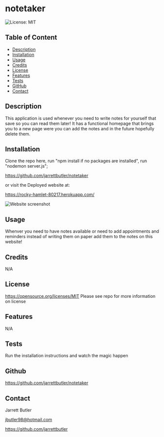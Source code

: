 # notetaker

![License: MIT](https://img.shields.io/badge/License-MIT-yellow.svg)
        
## Table of Content
* [Description](#description)
* [Installation](#installation)
* [Usage](#usage)
* [Credits](#credits)
* [License](#license)
* [Features](#features)
* [Tests](#tests)
* [GitHub](#github)
* [Contact](#contact)

## Description
This application is used whenever you need to write notes for yourself that save so you can read them later! It has a functional homepage that brings you to a new page were you can add the notes and in the future hopefully delete them. 

## Installation
Clone the repo here, run "npm install if no packages are installed", run "nodemon server.js";

https://github.com/jarrettbutler/notetaker

or visit the Deployed website at:

https://rocky-hamlet-80217.herokuapp.com/

<img src=./Develop/images/express.jpg alt="Website screenshot">

## Usage
Whenver you need to have notes available or need to add appointments and reminders instead of writing them on paper add them to the notes on this website!

## Credits
N/A

## License
https://opensource.org/licenses/MIT
Please see repo for more information on license

## Features
N/A

## Tests
Run the installation instructions and watch the magic happen

## Github
https://github.com/jarrettbutler/notetaker

## Contact
Jarrett Butler

jbutler98@hotmail.com

https://github.com/jarrettbutler
 